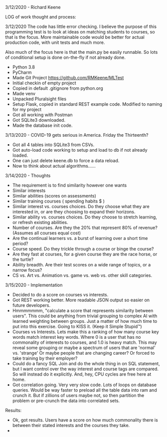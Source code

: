 
3/12/2020 - Richard Keene

LOG of work thought and process:

3/12/2020
The code has little error checking.  I believe the purpose of this programming test is to 
look at ideas on matching students to courses, so that is the focus.
More maintainable code would be better for actual production code, with unit tests and much more.

Also much of the focus here is that the main.py be easily runnable. So lots of conditional setup is done
on-the-fly if not already done.

- Python 3.8
- PyCharm
- Made Git Project https://github.com/RMKeene/MLTest
- Initial checkin of empty project
- Copied in default .gitignore from python.org
- Made venv
- Unpacked Pluralsight files
- Setup Flask, copied in standard REST example code.  Modified to naming for my project
- Got all working with Postman
- Got SQLite3 downloaded.
- Made the database init code.

3/13/2020 - COVID-19 gets serious in America. Friday the Thirteenth?
- Got all 4 tables into SQLite3 from CSVs.  
- Got auto-load code working to setup and load to db if not already loaded.
- One can just delete keene.db to force a data reload.
- Now to think about actual algorithms......

3/14/2020 - Thoughts
- The requirement is to find similarity however one wants
- Similar interests
- Similar abilities (scores on assessments)
- Similar training courses ( spending habits $ )
- Similar interest vs. courses choices.  Do they choose what they are interested in, or are they choosing to expand their horizons.
- Similar ability vs. courses choices.  Do they choose to stretch learning, or refresh existing abilities.
- Number of courses.  Are they the 20% that represent 80% of revenue? (Assumes all courses equal cost)
- Are the continual learners vs. a burst of learning over a short time period?
- Course speed. Do they trickle through a course or binge the course?
- Are they fast at courses, for a given course they are the race horse, or the turtle?
- Ability breadth. Are their test scores on a wide range of topics, or a narrow focus?
- CS vs. Art vs. Animation vs. game vs. web vs. other skill categories.

3/15/2020 - Implementation
- Decided to do a score on courses vs interests. 
- Got REST working better.  More readable JSON output so easier on future developers.
- Hmmmmmmm, "calculate a score that represents similarity between users". This could be anything
   from trivial grouping to complex AI with learned weighting between groups.  Just a matter of 
   how much time to put into this exercise.  Going to KISS it. (Keep it Simple Stupid™)
- Courses vs Interests.  Lets make this a ranking of how many course key words match interest key words. Where 0 is a
  user that has no commonality of interests to courses, and 1.0 is heavy match.  This may reveal
  some grouping or maybe a spectrum of users that are 'normal' vs. 'strange' Or maybe 
  people that are changing career? Or forced to take training by their employer?
- Could do a fancy SQL Join and do the whole thing in on SQL statement, but I want control over the 
  way interest and course tags are compared.  So will instead do it explicitly.  And, hey, CPU cycles are
  free here at home.
- Got correlation going.  Very very slow code.  Lots of loops on database queries.  Would be way faster to preload
  all the table data into ram and crunch it. But if zillions of users maybe not, so then partition the problem 
  or pre-crunch the data into correlated sets.
  
Results:
- Ok, got results.  Users have a score on how much commonality there is between their 
  stated interests and the courses they take.
-
